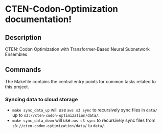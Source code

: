 # CTEN-Codon-Optimization documentation!

## Description

CTEN: Codon Optimization with Transformer-Based Neural Subnetwork Ensembles

## Commands

The Makefile contains the central entry points for common tasks related to this project.

### Syncing data to cloud storage

* `make sync_data_up` will use `aws s3 sync` to recursively sync files in `data/` up to `s3://cten-codon-optimization/data/`.
* `make sync_data_down` will use `aws s3 sync` to recursively sync files from `s3://cten-codon-optimization/data/` to `data/`.


